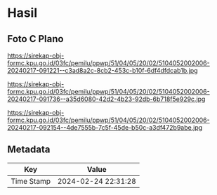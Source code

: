 # Hasil

## Foto C Plano

https://sirekap-obj-formc.kpu.go.id/03fc/pemilu/ppwp/51/04/05/20/02/5104052002006-20240217-091221--c3ad8a2c-8cb2-453c-b10f-6df4dfdcab1b.jpg

https://sirekap-obj-formc.kpu.go.id/03fc/pemilu/ppwp/51/04/05/20/02/5104052002006-20240217-091736--a35d6080-42d2-4b23-92db-6b718f5e929c.jpg

https://sirekap-obj-formc.kpu.go.id/03fc/pemilu/ppwp/51/04/05/20/02/5104052002006-20240217-092154--4de7555b-7c5f-45de-b50c-a3df472b9abe.jpg


## Metadata

| Key        | Value               |
| ---------- | ------------------- |
| Time Stamp | 2024-02-24 22:31:28 |



